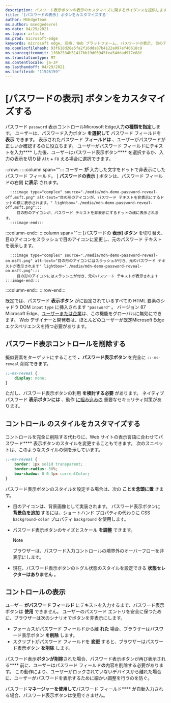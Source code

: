 ```yaml
---
description: パスワード表示ボタンの表示のカスタマイズに関するガイダンスを提供します
title: '[パスワードの表示] ボタンをカスタマイズする'
author: MSEdgeTeam
ms.author: msedgedevrel
ms.date: 04/29/2021
ms.topic: article
ms.prod: microsoft-edge
keywords: microsoft edge, 互換, Web プラットフォーム, パスワードの表示, 目のアイコン
ms.openlocfilehash: 93f618d28e5fa2f16dda87b4122a097ef40618c9
ms.sourcegitcommit: 1f0b2534b51417bb19d05945fea54ddad977e88f
ms.translationtype: MT
ms.contentlocale: ja-JP
ms.lasthandoff: 04/29/2021
ms.locfileid: "11526159"
---
```

# <a name="customize-the-password-reveal-button"></a>[パスワードの表示] ボタンをカスタマイズする  

パスワード `password` 表示コントロールMicrosoft Edge入力**の種類を指定**します。  ユーザーは、パスワード入力ボタン **を選択して** パスワード フィールドを **表示** できます。  表示されたパスワード **フィールドは** 、ユーザーがパスワードが正しいか確認するのに役立ちます。  ユーザーがパスワード フィールドにテキストを入力**** した後、ユーザーはパスワード表示ボタン**** を選択するか、入力の表示を切り替 `Alt` + `F8` える場合に選択できます。  

:::row:::
   :::column span="":::
      ユーザー **が** 入力した文字をドットで非表示にしたパスワード フィールド。  [ **パスワードの表示** ] ボタンは、パスワード フィールドの右側 **に表示** されます。
      
      :::image type="complex" source="./media/mdn-demo-password-reveal-off.msft.png" alt-text="目の形のアイコンが、パスワード テキストを非表示にするドットの横に表示されます。" lightbox="./media/mdn-demo-password-reveal-off.msft.png":::
         目の形のアイコンが、パスワード テキストを非表示にするドットの横に表示されます。  
      :::image-end:::  
   :::column-end:::
   :::column span="":::
      [パスワードの **表示] ボタン** を切り替え、目のアイコンをスラッシュで目のアイコンに変更し、元のパスワード テキストを表示します。  
      
      :::image type="complex" source="./media/mdn-demo-password-reveal-on.msft.png" alt-text="目の形のアイコンにはスラッシュが付き、元のパスワード テキストが表示されます" lightbox="./media/mdn-demo-password-reveal-on.msft.png":::
         目の形のアイコンにはスラッシュが付き、元のパスワード テキストが表示されます :::image-end:::  
   :::column-end:::
:::row-end:::  

既定では、パスワード **表示ボタン** がに設定されているすべての HTML 要素のシャドウ DOM `input` `type` に挿入されます `"password"` 。  バージョン 87 Microsoft Edge、[ユーザーまたは企業][DeployedgeMicrosoftEdgePoliciesPasswordrevealenabled]は、この機能をグローバルに無効にできます。  Web デザイナーと開発者は、ほとんどのユーザーが既定Microsoft Edgeエクスペリエンスを持つ必要があります。  

## <a name="remove-the-password-reveal-control"></a>パスワード表示コントロールを削除する  

擬似要素をターゲットにすることで **、パスワード表示ボタン** を完全に `::-ms-reveal` 削除できます。  

```css
::-ms-reveal {
    display: none;
}
```  

ただし、パスワード表示ボタンの利用 **を検討する必要** があります。  ネイティブパスワード **表示ボタンには** 、動作 [に組み込みの](#visibility-of-the-control) 重要なセキュリティ対策があります。  

## <a name="customize-the-control-style"></a>コントロール のスタイルをカスタマイズする  

コントロールを完全に削除する代わりに、Web サイトの表示言語に合わせてパスワード**** 表示ボタンのスタイルを変更することもできます。  次のスニペットは、このようなスタイルの例を示しています。  

```css
::-ms-reveal {
    border: 1px solid transparent;
    border-radius: 50%;
    box-shadow: 0 0 3px currentColor;
}
```  

パスワード表示ボタンのスタイルを設定する場合は、次の **ことを念頭に置** きます。  

*   目のアイコンは、背景画像として実装されます。  パスワード表示ボタンに **背景色を追加** するには、ショートハンド プロパティの代わりに CSS `background-color` プロパティ `background` を使用します。  
*   パスワード表示ボタンのサイズとスケール **を調整** できます。  
    
    > [!NOTE]
    >ブラウザーは、パスワード入力コントロールの境界外のオーバーフローを非表示にします。  
    
*   現在、パスワード表示ボタンのトグル状態のスタイルを設定できる **状態セレクターはありません** 。  
    
## <a name="visibility-of-the-control"></a>コントロールの表示  

ユーザー **がパスワード フィールド** にテキストを入力するまで、パスワード表示ボタンは **使用** できません。  ユーザーのパスワード エントリを安全に保つために、ブラウザーは次のシナリオでボタンを非表示にします。

*   フォーカスがパスワード フィールドから離 **れた** 場合、ブラウザーはパスワード表示ボタン **を削除** します。  
*   スクリプトがパスワード フィールドを **変更** すると、ブラウザーはパスワード表示ボタン **を削除** します。  

パスワード表示**ボタンが削除**された場合、パスワード表示ボタンが再び表示される**** 前に、ユーザーはパスワード フィールド**の**内容を削除する必要があります。 この動作により、ユーザーがロックされていないデバイスから離れた場合に、ユーザーがパスワードを表示するために細かい調整を行うのを防ぐ。
    
パスワード**マネージャーを使用して**パスワード フィールド**** が自動入力される場合、パスワード表示ボタンは使用できません。  

<!-- links -->  

[DeployedgeMicrosoftEdgePoliciesPasswordrevealenabled]: /deployedge/microsoft-edge-policies#passwordrevealenabled "PasswordRevealEnabled - Microsoft Edge - ポリシー |Microsoft Docs"  
